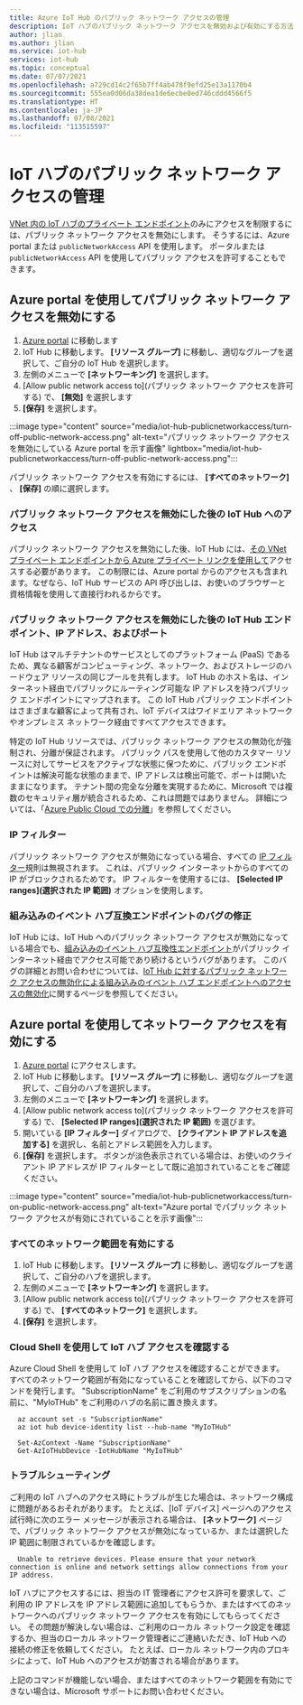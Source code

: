 ```yaml
---
title: Azure IoT Hub のパブリック ネットワーク アクセスの管理
description: IoT ハブのパブリック ネットワーク アクセスを無効および有効にする方法に関するドキュメント
author: jlian
ms.author: jlian
ms.service: iot-hub
services: iot-hub
ms.topic: conceptual
ms.date: 07/07/2021
ms.openlocfilehash: a729cd14c2f65b7ff4ab478f9efd25e13a1170b4
ms.sourcegitcommit: 555ea0d06da38dea1de6ecbe0ed746cddd4566f5
ms.translationtype: HT
ms.contentlocale: ja-JP
ms.lasthandoff: 07/08/2021
ms.locfileid: "113515597"
---
```

# <a name="managing-public-network-access-for-your-iot-hub"></a>IoT ハブのパブリック ネットワーク アクセスの管理

[VNet 内の IoT ハブのプライベート エンドポイント](virtual-network-support.md)のみにアクセスを制限するには、パブリック ネットワーク アクセスを無効にします。 そうするには、Azure portal または `publicNetworkAccess` API を使用します。 ポータルまたは `publicNetworkAccess` API を使用してパブリック アクセスを許可することもできます。

## <a name="turn-off-public-network-access-using-the-azure-portal"></a>Azure portal を使用してパブリック ネットワーク アクセスを無効にする

1. [Azure portal](https://portal.azure.com) に移動します
2. IoT Hub に移動します。 **[リソース グループ]** に移動し、適切なグループを選択して、ご自分の IoT Hub を選択します。
3. 左側のメニューで **[ネットワーキング]** を選択します。
4. [Allow public network access to]\(パブリック ネットワーク アクセスを許可する\) で、 **[無効]** を選択します
5. **[保存]** を選択します。

:::image type="content" source="media/iot-hub-publicnetworkaccess/turn-off-public-network-access.png" alt-text="パブリック ネットワーク アクセスを無効にしている Azure portal を示す画像" lightbox="media/iot-hub-publicnetworkaccess/turn-off-public-network-access.png":::

パブリック ネットワーク アクセスを有効にするには、 **[すべてのネットワーク]** 、 **[保存]** の順に選択します。

### <a name="accessing-the-iot-hub-after-disabling-the-public-network-access"></a>パブリック ネットワーク アクセスを無効にした後の IoT Hub へのアクセス

パブリック ネットワーク アクセスを無効にした後、IoT Hub には、[その VNet プライベート エンドポイントから Azure プライベート リンクを使用して](virtual-network-support.md)アクセスする必要があります。 この制限には、Azure portal からのアクセスも含まれます。なぜなら、IoT Hub サービスの API 呼び出しは、お使いのブラウザーと資格情報を使用して直接行われるからです。

### <a name="iot-hub-endpoint-ip-address-and-ports-after-disabling-public-network-access"></a>パブリック ネットワーク アクセスを無効にした後の IoT Hub エンドポイント、IP アドレス、およびポート

IoT Hub はマルチテナントのサービスとしてのプラットフォーム (PaaS) であるため、異なる顧客がコンピューティング、ネットワーク、およびストレージのハードウェア リソースの同じプールを共有します。 IoT Hub のホスト名は、インターネット経由でパブリックにルーティング可能な IP アドレスを持つパブリック エンドポイントにマップされます。 この IoT Hub パブリック エンドポイントはさまざまな顧客によって共有され、IoT デバイスはワイドエリア ネットワークやオンプレミス ネットワーク経由ですべてアクセスできます。 

特定の IoT Hub リソースでは、パブリック ネットワーク アクセスの無効化が強制され、分離が保証されます。 パブリック パスを使用して他のカスタマー リソースに対してサービスをアクティブな状態に保つために、パブリック エンドポイントは解決可能な状態のままで、IP アドレスは検出可能で、ポートは開いたままになります。 テナント間の完全な分離を実現するために、Microsoft では複数のセキュリティ層が統合されるため、これは問題ではありません。 詳細については、「[Azure Public Cloud での分離](../security/fundamentals/isolation-choices.md#tenant-level-isolation)」を参照してください。

### <a name="ip-filter"></a>IP フィルター

パブリック ネットワーク アクセスが無効になっている場合、すべての [IP フィルター](iot-hub-ip-filtering.md)規則は無視されます。 これは、パブリック インターネットからのすべての IP がブロックされるためです。 IP フィルターを使用するには、 **[Selected IP ranges]\(選択された IP 範囲\)** オプションを使用します。

### <a name="bug-fix-with-built-in-event-hub-compatible-endpoint"></a>組み込みのイベント ハブ互換エンドポイントのバグの修正

IoT Hub には、IoT Hub へのパブリック ネットワーク アクセスが無効になっている場合でも、[組み込みのイベント ハブ互換性エンドポイント](iot-hub-devguide-messages-read-builtin.md)がパブリック インターネット経由でアクセス可能であり続けるというバグがあります。 このバグの詳細とお問い合わせについては、[IoT Hub に対するパブリック ネットワーク アクセスの無効化による組み込みのイベント ハブ エンドポイントへのアクセスの無効化](https://azure.microsoft.com/updates/iot-hub-public-network-access-bug-fix)に関するページを参照してください。

## <a name="turn-on-network-access-using-azure-portal"></a>Azure portal を使用してネットワーク アクセスを有効にする

1. [Azure portal](https://portal.azure.com) にアクセスします。
2. IoT Hub に移動します。 **[リソース グループ]** に移動し、適切なグループを選択して、ご自分のハブを選択します。
3. 左側のメニューで **[ネットワーキング]** を選択します。
4. [Allow public network access to]\(パブリック ネットワーク アクセスを許可する\) で、 **[Selected IP ranges]\(選択された IP 範囲\)** を選びます。
5. 開いている **[IP フィルター]** ダイアログで、 **[クライアント IP アドレスを追加する]** を選択し、名前とアドレス範囲を入力します。
6. **[保存]** を選択します。 ボタンが淡色表示されている場合は、お使いのクライアント IP アドレスが IP フィルターとして既に追加されていることをご確認ください。

:::image type="content" source="media/iot-hub-publicnetworkaccess/turn-on-public-network-access.png" alt-text="Azure portal でパブリック ネットワーク アクセスが有効にされていることを示す画像":::

### <a name="turn-on-all-network-ranges"></a>すべてのネットワーク範囲を有効にする

1. IoT Hub に移動します。 **[リソース グループ]** に移動し、適切なグループを選択して、ご自分のハブを選択します。
1. 左側のメニューで **[ネットワーキング]** を選択します。
1. [Allow public network access to]\(パブリック ネットワーク アクセスを許可する\) で、 **[すべてのネットワーク]** を選択します。
1. **[保存]** を選択します。

### <a name="check-iot-hub-access-using-cloud-shell"></a>Cloud Shell を使用して IoT ハブ アクセスを確認する

Azure Cloud Shell を使用して IoT ハブ アクセスを確認することができます。 すべてのネットワーク範囲が有効になっていることを確認してから、以下のコマンドを発行します。 "SubscriptionName" をご利用のサブスクリプションの名前に、"MyIoTHub" をご利用のハブの名前に置き換えます。

```azurecli
  az account set -s "SubscriptionName"
  az iot hub device-identity list --hub-name "MyIoTHub"
```

```azurepowershell
  Set-AzContext -Name "SubscriptionName"
  Get-AzIoTHubDevice -IotHubName "MyIoTHub"
```
### <a name="troubleshooting"></a>トラブルシューティング

ご利用の IoT ハブへのアクセス時にトラブルが生じた場合は、ネットワーク構成に問題があるおそれがあります。 たとえば、[IoT デバイス] ページへのアクセス試行時に次のエラー メッセージが表示される場合は、 **[ネットワーク]** ページで、パブリック ネットワーク アクセスが無効になっているか、または選択した IP 範囲に制限されているかを確認します。

```
  Unable to retrieve devices. Please ensure that your network connection is online and network settings allow connections from your IP address.
```

IoT ハブにアクセスするには、担当の IT 管理者にアクセス許可を要求して、ご利用の IP アドレスを IP アドレス範囲に追加してもらうか、またはすべてのネットワークへのパブリック ネットワーク アクセスを有効にしてもらってください。 その問題が解決しない場合は、ご利用のローカル ネットワーク設定を確認するか、担当のローカル ネットワーク管理者にご連絡いただき、IoT Hub への接続の修正を依頼してください。 たとえば、ローカル ネットワーク内のプロキシによって、IoT Hub へのアクセスが妨害される場合があります。

上記のコマンドが機能しない場合、またはすべてのネットワーク範囲を有効にできない場合は、Microsoft サポートにお問い合わせください。
